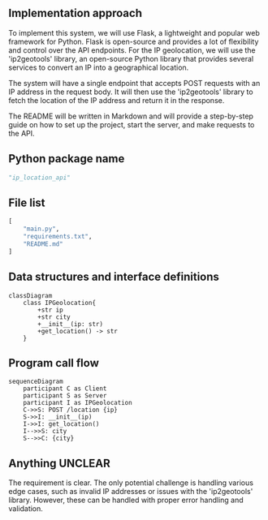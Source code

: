 ## Implementation approach
To implement this system, we will use Flask, a lightweight and popular web framework for Python. Flask is open-source and provides a lot of flexibility and control over the API endpoints. For the IP geolocation, we will use the 'ip2geotools' library, an open-source Python library that provides several services to convert an IP into a geographical location. 

The system will have a single endpoint that accepts POST requests with an IP address in the request body. It will then use the 'ip2geotools' library to fetch the location of the IP address and return it in the response.

The README will be written in Markdown and will provide a step-by-step guide on how to set up the project, start the server, and make requests to the API.

## Python package name
```python
"ip_location_api"
```

## File list
```python
[
    "main.py",
    "requirements.txt",
    "README.md"
]
```

## Data structures and interface definitions
```mermaid
classDiagram
    class IPGeolocation{
        +str ip
        +str city
        +__init__(ip: str)
        +get_location() -> str
    }
```

## Program call flow
```mermaid
sequenceDiagram
    participant C as Client
    participant S as Server
    participant I as IPGeolocation
    C->>S: POST /location {ip}
    S->>I: __init__(ip)
    I->>I: get_location()
    I-->>S: city
    S-->>C: {city}
```

## Anything UNCLEAR
The requirement is clear. The only potential challenge is handling various edge cases, such as invalid IP addresses or issues with the 'ip2geotools' library. However, these can be handled with proper error handling and validation.